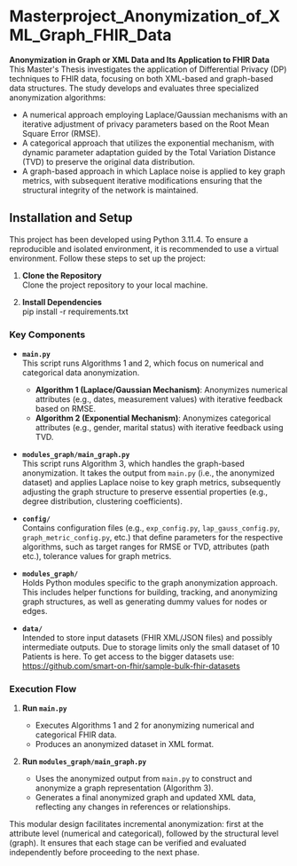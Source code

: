 # Masterproject_Anonymization_of_XML_Graph_FHIR_Data


**Anonymization in Graph or XML Data and Its Application to FHIR Data**  
This Master's Thesis investigates the application of Differential Privacy (DP) techniques to FHIR data, focusing on both XML-based and graph-based data structures. The study develops and evaluates three specialized anonymization algorithms:  
- A numerical approach employing Laplace/Gaussian mechanisms with an iterative adjustment of privacy parameters based on the Root Mean Square Error (RMSE).  
- A categorical approach that utilizes the exponential mechanism, with dynamic parameter adaptation guided by the Total Variation Distance (TVD) to preserve the original data distribution.  
- A graph-based approach in which Laplace noise is applied to key graph metrics, with subsequent iterative modifications ensuring that the structural integrity of the network is maintained.

## Installation and Setup

This project has been developed using Python 3.11.4. To ensure a reproducible and isolated environment, it is recommended to use a virtual environment. Follow these steps to set up the project:

1. **Clone the Repository**  
   Clone the project repository to your local machine.

2. **Install Dependencies**  
   pip install -r requirements.txt



### Key Components

- **`main.py`**  
  This script runs Algorithms 1 and 2, which focus on numerical and categorical data anonymization.  
  - **Algorithm 1 (Laplace/Gaussian Mechanism)**: Anonymizes numerical attributes (e.g., dates, measurement values) with iterative feedback based on RMSE.  
  - **Algorithm 2 (Exponential Mechanism)**: Anonymizes categorical attributes (e.g., gender, marital status) with iterative feedback using TVD.

- **`modules_graph/main_graph.py`**  
  This script runs Algorithm 3, which handles the graph-based anonymization. It takes the output from `main.py` (i.e., the anonymized dataset) and applies Laplace noise to key graph metrics, subsequently adjusting the graph structure to preserve essential properties (e.g., degree distribution, clustering coefficients).

- **`config/`**  
  Contains configuration files (e.g., `exp_config.py`, `lap_gauss_config.py`, `graph_metric_config.py`, etc.) that define parameters for the respective algorithms, such as target ranges for RMSE or TVD, attributes (path etc.), tolerance values for graph metrics.

- **`modules_graph/`**  
  Holds Python modules specific to the graph anonymization approach. This includes helper functions for building, tracking, and anonymizing graph structures, as well as generating dummy values for nodes or edges.

- **`data/`**  
  Intended to store input datasets (FHIR XML/JSON files) and possibly intermediate outputs. Due to storage limits only the small dataset of 10 Patients is here.
  To get access to the bigger datasets use: https://github.com/smart-on-fhir/sample-bulk-fhir-datasets


### Execution Flow

1. **Run `main.py`**  
   - Executes Algorithms 1 and 2 for anonymizing numerical and categorical FHIR data.  
   - Produces an anonymized dataset in XML format.

2. **Run `modules_graph/main_graph.py`**  
   - Uses the anonymized output from `main.py` to construct and anonymize a graph representation (Algorithm 3).  
   - Generates a final anonymized graph and updated XML data, reflecting any changes in references or relationships.

This modular design facilitates incremental anonymization: first at the attribute level (numerical and categorical), followed by the structural level (graph). It ensures that each stage can be verified and evaluated independently before proceeding to the next phase.

